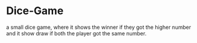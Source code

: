 # Dice-Game
a small dice game, where it shows the winner if they got the higher number and it show draw if both the player got the same number.
